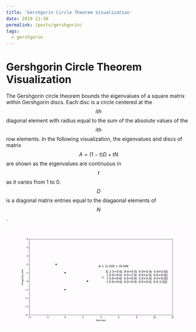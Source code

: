 ```yaml
---
title: 'Gershgorin Circle Theorem Visualization'
date: 2019-11-30
permalink: /posts/gershgorin/
tags:
  - gershgorin
---
```


Gershgorin Circle Theorem Visualization
======

The Gershgorin circle theorem bounds the eigenvalues of a square matrix within Gershgorin discs. 
Each disc is a circle centered at the $$ith$$ diagonal element with radius equal to the sum of the absolute values 
of the $$ith$$ row elements. In the following visualization, the eigenvalues and discs of matrix $$A = (1-t)D + tN$$ are 
shown as the eigenvalues are continuous in $$t$$ as it varies from 1 to 0. $$D$$ is a diagonal matrix entries equal to the 
diagaonal elements of $$N$$.

![gif](/files/gershgorin.gif)

